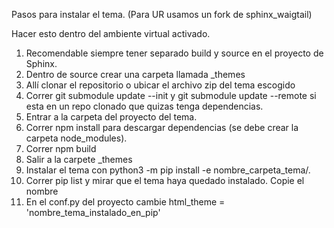 Pasos para instalar el tema. (Para UR usamos un fork de sphinx_waigtail)

Hacer esto dentro del ambiente virtual activado.

1. Recomendable siempre tener separado build y source en el proyecto de Sphinx.
2. Dentro de source crear una carpeta llamada _themes
3. Allí clonar el repositorio o ubicar el archivo zip del tema escogido
4. Correr git submodule update --init y git submodule update --remote si esta 
en un repo clonado que quizas tenga dependencias.
5. Entrar a la carpeta del proyecto del tema.
6. Correr npm install para descargar dependencias (se debe crear la carpeta
node_modules).
7. Correr npm build 
8. Salir a la carpete _themes
9. Instalar el tema con python3 -m pip install -e nombre_carpeta_tema/.
10. Correr pip list y mirar que el tema haya quedado instalado. Copie el nombre
11. En el conf.py del proyecto cambie html_theme = 'nombre_tema_instalado_en_pip'

